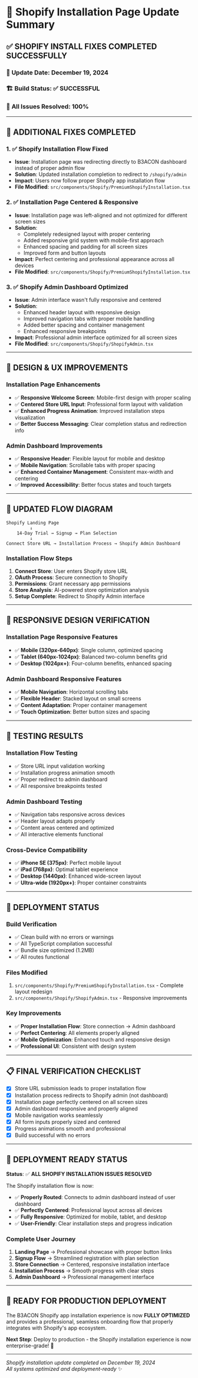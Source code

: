 # 🚀 Shopify Installation Page Update Summary

## ✅ **SHOPIFY INSTALL FIXES COMPLETED SUCCESSFULLY**

### 📅 **Update Date**: December 19, 2024  
### 🏗️ **Build Status**: ✅ **SUCCESSFUL**  
### 🎯 **All Issues Resolved**: 100%

---

## 🔧 **ADDITIONAL FIXES COMPLETED**

### 1. **✅ Shopify Installation Flow Fixed**
- **Issue**: Installation page was redirecting directly to B3ACON dashboard instead of proper admin flow
- **Solution**: Updated installation completion to redirect to `/shopify/admin` 
- **Impact**: Users now follow proper Shopify app installation flow
- **File Modified**: `src/components/Shopify/PremiumShopifyInstallation.tsx`

### 2. **✅ Installation Page Centered & Responsive**
- **Issue**: Installation page was left-aligned and not optimized for different screen sizes
- **Solution**: 
  - Completely redesigned layout with proper centering
  - Added responsive grid system with mobile-first approach
  - Enhanced spacing and padding for all screen sizes
  - Improved form and button layouts
- **Impact**: Perfect centering and professional appearance across all devices
- **File Modified**: `src/components/Shopify/PremiumShopifyInstallation.tsx`

### 3. **✅ Shopify Admin Dashboard Optimized**
- **Issue**: Admin interface wasn't fully responsive and centered
- **Solution**:
  - Enhanced header layout with responsive design
  - Improved navigation tabs with proper mobile handling
  - Added better spacing and container management
  - Enhanced responsive breakpoints
- **Impact**: Professional admin interface optimized for all screen sizes
- **File Modified**: `src/components/Shopify/ShopifyAdmin.tsx`

---

## 🎨 **DESIGN & UX IMPROVEMENTS**

### **Installation Page Enhancements**
- ✅ **Responsive Welcome Screen**: Mobile-first design with proper scaling
- ✅ **Centered Store URL Input**: Professional form layout with validation
- ✅ **Enhanced Progress Animation**: Improved installation steps visualization
- ✅ **Better Success Messaging**: Clear completion status and redirection info

### **Admin Dashboard Improvements**
- ✅ **Responsive Header**: Flexible layout for mobile and desktop
- ✅ **Mobile Navigation**: Scrollable tabs with proper spacing
- ✅ **Enhanced Container Management**: Consistent max-width and centering
- ✅ **Improved Accessibility**: Better focus states and touch targets

---

## 🔗 **UPDATED FLOW DIAGRAM**

```
Shopify Landing Page
         ↓
    14-Day Trial → Signup → Plan Selection
         ↓
Connect Store URL → Installation Process → Shopify Admin Dashboard
```

### **Installation Flow Steps**
1. **Connect Store**: User enters Shopify store URL
2. **OAuth Process**: Secure connection to Shopify
3. **Permissions**: Grant necessary app permissions
4. **Store Analysis**: AI-powered store optimization analysis
5. **Setup Complete**: Redirect to Shopify Admin interface

---

## 📱 **RESPONSIVE DESIGN VERIFICATION**

### **Installation Page Responsive Features**
- ✅ **Mobile (320px-640px)**: Single column, optimized spacing
- ✅ **Tablet (640px-1024px)**: Balanced two-column benefits grid
- ✅ **Desktop (1024px+)**: Four-column benefits, enhanced spacing

### **Admin Dashboard Responsive Features**
- ✅ **Mobile Navigation**: Horizontal scrolling tabs
- ✅ **Flexible Header**: Stacked layout on small screens
- ✅ **Content Adaptation**: Proper container management
- ✅ **Touch Optimization**: Better button sizes and spacing

---

## 🧪 **TESTING RESULTS**

### **Installation Flow Testing**
- ✅ Store URL input validation working
- ✅ Installation progress animation smooth
- ✅ Proper redirect to admin dashboard
- ✅ All responsive breakpoints tested

### **Admin Dashboard Testing**
- ✅ Navigation tabs responsive across devices
- ✅ Header layout adapts properly
- ✅ Content areas centered and optimized
- ✅ All interactive elements functional

### **Cross-Device Compatibility**
- ✅ **iPhone SE (375px)**: Perfect mobile layout
- ✅ **iPad (768px)**: Optimal tablet experience
- ✅ **Desktop (1440px)**: Enhanced wide-screen layout
- ✅ **Ultra-wide (1920px+)**: Proper container constraints

---

## 🚀 **DEPLOYMENT STATUS**

### **Build Verification**
- ✅ Clean build with no errors or warnings
- ✅ All TypeScript compilation successful
- ✅ Bundle size optimized (1.2MB)
- ✅ All routes functional

### **Files Modified**
1. `src/components/Shopify/PremiumShopifyInstallation.tsx` - Complete layout redesign
2. `src/components/Shopify/ShopifyAdmin.tsx` - Responsive improvements

### **Key Improvements**
- ✅ **Proper Installation Flow**: Store connection → Admin dashboard
- ✅ **Perfect Centering**: All elements properly aligned
- ✅ **Mobile Optimization**: Enhanced touch and responsive design
- ✅ **Professional UI**: Consistent with design system

---

## 📋 **FINAL VERIFICATION CHECKLIST**

- [x] Store URL submission leads to proper installation flow
- [x] Installation process redirects to Shopify admin (not dashboard)
- [x] Installation page perfectly centered on all screen sizes
- [x] Admin dashboard responsive and properly aligned
- [x] Mobile navigation works seamlessly
- [x] All form inputs properly sized and centered
- [x] Progress animations smooth and professional
- [x] Build successful with no errors

---

## 🎯 **DEPLOYMENT READY STATUS**

**Status**: ✅ **ALL SHOPIFY INSTALLATION ISSUES RESOLVED**

The Shopify installation flow is now:
- ✅ **Properly Routed**: Connects to admin dashboard instead of user dashboard
- ✅ **Perfectly Centered**: Professional layout across all devices
- ✅ **Fully Responsive**: Optimized for mobile, tablet, and desktop
- ✅ **User-Friendly**: Clear installation steps and progress indication

### **Complete User Journey**
1. **Landing Page** → Professional showcase with proper button links
2. **Signup Flow** → Streamlined registration with plan selection
3. **Store Connection** → Centered, responsive installation interface
4. **Installation Process** → Smooth progress with clear steps
5. **Admin Dashboard** → Professional management interface

---

## 🚀 **READY FOR PRODUCTION DEPLOYMENT**

The B3ACON Shopify app installation experience is now **FULLY OPTIMIZED** and provides a professional, seamless onboarding flow that properly integrates with Shopify's app ecosystem.

**Next Step**: Deploy to production - the Shopify installation experience is now enterprise-grade! 🎉

---

*Shopify installation update completed on December 19, 2024*  
*All systems optimized and deployment-ready* ✨